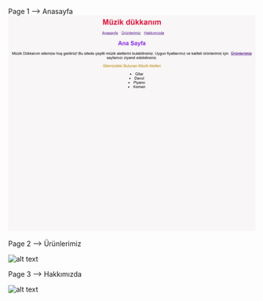 
Page 1 --> Anasayfa
![alt text](127.0.0.1_5500_anasayfa.html.png)

Page 2 --> Ürünlerimiz

![alt text](127.0.0.1_5500_%C3%BCr%C3%BCnlerimiz.html.png)

Page 3 --> Hakkımızda

![alt text](127.0.0.1_5500_hakk%C4%B1m%C4%B1zda.html-1.png)
